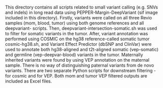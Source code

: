 This directory contains all scripts related to small variant calling (e.g. SNVs and indels) 
in long read data using PEPPER-Margin-DeepVariant (sif image included in this directory). 
Firstly, variants were called on all three Revio samples (mom, blood, tumor) using both genome references
and all deepvariant- scripts. Then, deepvariant-intersection-somatic.sh was used to filter for somatic variants
in the tumor. After, variant annotation was performed using COSMIC on the hg38 reference-called somatic tumor 
cosmic-hg38.sh, and Variant Effect Predictor (dbSNP and ClinVar) were used to annotate both hg38-aligned 
and t2t-aligned somatic (vep-somatic) and germline (vep-deepvar-blood) variants in the tumor. 
Maternally inherited variants were found by using VEP annotation on the maternal sample. There is no
way of distinguishing paternal variants from de novo variants. There are two separate Python scripts for 
downstream filtering - for cosmic and for VEP. Both mom and tumor VEP filtered outputs are included as Excel files. 
